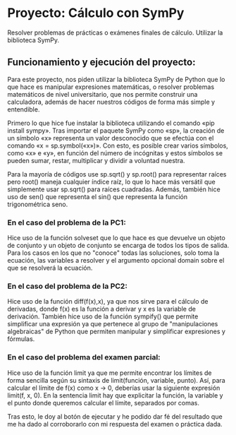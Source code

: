 # Proyecto: Cálculo con SymPy
Resolver problemas de prácticas o exámenes finales de cálculo.
Utilizar la biblioteca SymPy.

## Funcionamiento y ejecución del proyecto:
Para este proyecto, nos piden utilizar la biblioteca SymPy de Python que lo que hace es manipular expresiones matemáticas, o resolver problemas matemáticos de nivel universitario, que nos permite construir una calculadora, además de hacer nuestros códigos de forma más simple y entendible.

Primero lo que hice fue instalar la biblioteca utilizando el comando «pip install sympy». Tras importar el paquete SymPy como «sp», la creación de un símbolo «x» representa un valor desconocido que se efectúa con el comando «x = sp.symbol(«x»)». Con esto, es posible crear varios símbolos, como «x» e «y», en función del número de incógnitas y estos símbolos se pueden sumar, restar, multiplicar y dividir a voluntad nuestra.

Para la mayoría de códigos use sp.sqrt() y sp.root() para representar raíces pero root() maneja cualquier índice raíz, lo que lo hace más versátil que simplemente usar sp.sqrt() para raíces cuadradas. Además, también hice uso de sen() que representa el sin() que representa la función trigonométrica seno. 

### En el caso del problema de la PC1:
Hice uso de la función solveset que lo que hace es que devuelve un objeto de conjunto y un objeto de conjunto se encarga de todos los tipos de salida. Para los casos en los que no "conoce" todas las soluciones, solo toma la ecuación, las variables a resolver y el argumento opcional domain sobre el que se resolverá la ecuación.


### En el caso del problema de la PC2:
Hice uso de la función diff(f(x),x), ya que nos sirve para el cálculo de derivadas,  donde f(x) es la función a derivar y x es la variable de derivación.
También hice uso de la función sympify() que permite simplificar una expresión ya que pertenece al grupo de "manipulaciones algebraicas" de Python que permiten manipular y simplificar expresiones y fórmulas.


### En el caso del problema del examen parcial:
Hice uso de la función limit ya que me permite encontrar los límites de forma sencilla según su sintaxis de limit(función, variable, punto). Así, para calcular el límite de f(x) como x -> 0, deberías usar la siguiente expresión limit(f, x, 0).
En la sentencia limit hay que explicitar la función, la variable y el punto donde queremos calcular el límite, separados por comas.

Tras esto, le doy al botón de ejecutar y he podido dar fé del resultado que me ha dado al corroborarlo con mi respuesta del examen o práctica dada.
